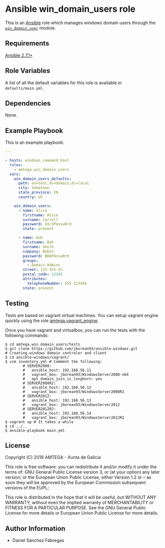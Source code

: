 # Ansible win_domain_users role

This is an [Ansible](http://www.ansible.com) role which manages windows domain users through the [`win_domain_user`](https://docs.ansible.com/ansible/latest/modules/win_domain_user_module.html) module.

## Requirements

[Ansible 2.7.1+](http://docs.ansible.com/ansible/latest/intro_installation.html)

## Role Variables

A list of all the default variables for this role is available in `defaults/main.yml`.

## Dependencies

None.

## Example Playbook

This is an example playbook:

```yaml
---

- hosts: windows_command_host
  roles:
    - amtega.win_domain_users
  vars:
    win_domain_users_defaults:
      path: ou=test,dc=domain,dc=local
      city: Sometown
      state_province: IN
      country: US

    win_domain_users:
      - name: alice
        firstname: Alice
        surname: Carroll
        password: 41c3P4ssw0rd
        state: present

      - name: bob
        firstname: Bob
        surname: Smith
        company: BobCo
        password: B0bP4ssw0rd
        groups:
          - Domain Admins
        street: 123 4th St.
        postal_code: 12345
        attributes:
          telephoneNumber: 555-123456
        state: present
```


## Testing

Tests are based on vagrant virtual machines. You can setup vagrant engine
quickly using the role [amtega.vagrant_engine](https://galaxy.ansible.com/amtega/vagrant_engine).

Once you have vagrant and virtualbox, you can run the tests with the following
commands:

```shell
$ cd amtega.win_domain_users/tests
$ git clone https://github.com/jborean93/ansible-windows.git
# Creating windows domain controler and client
$ cd ansible-windows/vagrant/
$ vim inventory.yml # Comment the following:
        # SERVER2008:
        #   ansible_host: 192.168.56.11
        #   vagrant_box: jborean93/WindowsServer2008-x64
        #   opt_domain_join_is_longhorn: yes
        # SERVER2008R2:
        #   ansible_host: 192.168.56.12
        #   vagrant_box: jborean93/WindowsServer2008R2
        # SERVER2012:
        #   ansible_host: 192.168.56.13
        #   vagrant_box: jborean93/WindowsServer2012
        # SERVER2012R2:
        #   ansible_host: 192.168.56.14
        #   vagrant_box: jborean93/WindowsServer2012R2
$ vagrant up # It takes a while
$ cd ../..
$ ansible-playbook main.yml
```


## License

Copyright (C) 2018 AMTEGA - Xunta de Galicia

This role is free software: you can redistribute it and/or modify
it under the terms of:
GNU General Public License version 3, or (at your option) any later version;
or the European Union Public License, either Version 1.2 or – as soon
they will be approved by the European Commission ­subsequent versions of
the EUPL;

This role is distributed in the hope that it will be useful,
but WITHOUT ANY WARRANTY; without even the implied warranty of
MERCHANTABILITY or FITNESS FOR A PARTICULAR PURPOSE.  See the
GNU General Public License for more details or European Union Public License for more details.

## Author Information

- Daniel Sánchez Fábregas
